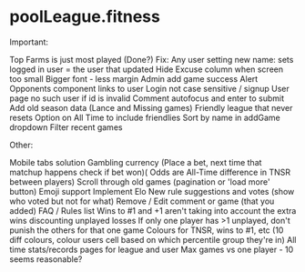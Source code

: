 # poolLeague.fitness

Important:

Top Farms is just most played
(Done?) Fix: Any user setting new name: sets logged in user = the user that updated
Hide Excuse column when screen too small
Bigger font - less margin
Admin add game success Alert
Opponents component links to user
Login not case sensitive / signup
User page no such user if id is invalid
Comment autofocus and enter to submit
Add old season data (Lance and Missing games)
Friendly league that never resets
Option on All Time to include friendlies
Sort by name in addGame dropdown
Filter recent games

Other:

Mobile tabs solution
Gambling currency (Place a bet, next time that matchup happens check if bet won)( Odds are All-Time difference in TNSR between players)
Scroll through old games (pagination or 'load more' button)
Emoji support
Implement Elo
New rule suggestions and votes (show who voted but not for what)
Remove / Edit comment or game (that you added)
FAQ / Rules list
Wins to #1 and +1 aren't taking into account the extra wins discounting unplayed losses
If only one player has >1 unplayed, don't punish the others for that one game
Colours for TNSR, wins to #1, etc (10 diff colours, colour users cell based on which percentile group they're in)
All time stats/records pages for league and user
Max games vs one player - 10 seems reasonable?